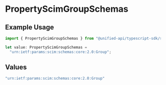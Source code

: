 # PropertyScimGroupSchemas

## Example Usage

```typescript
import { PropertyScimGroupSchemas } from "@unified-api/typescript-sdk/sdk/models/shared";

let value: PropertyScimGroupSchemas =
  "urn:ietf:params:scim:schemas:core:2.0:Group";
```

## Values

```typescript
"urn:ietf:params:scim:schemas:core:2.0:Group"
```